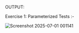 OUTPUT:

Exercise 1: Parameterized Tests :-

![Screenshot 2025-07-01 001141](https://github.com/user-attachments/assets/089979eb-b22c-4120-ac3f-7f47a17236f1)
